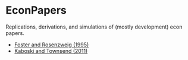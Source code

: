 # EconPapers
Replications, derivations, and simulations of (mostly development) econ papers.

- [Foster and Rosenzweig (1995)](Foster_Rosenzweig_1995.ipynb)
- [Kaboski and Townsend (2011)](Kaboski_Townsend_2011.ipynb)
